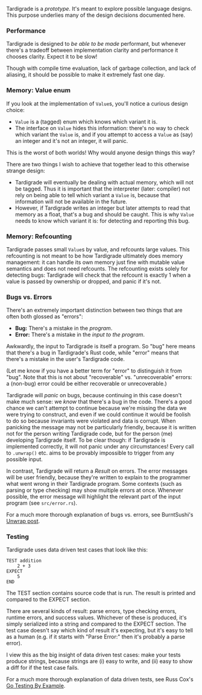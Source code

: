 Tardigrade is a _prototype_. It's meant to explore possible language designs. This purpose underlies
many of the design decisions documented here.

### Performance

Tardigrade is designed to _be able to be made_ performant, but whenever there's a tradeoff between
implementation clarity and performance it chooses clarity. Expect it to be slow!

Though with compile time evaluation, lack of garbage collection, and lack of aliasing, it should
be possible to make it extremely fast one day.

### Memory: Value enum

If you look at the implementation of `Value`s, you'll notice a curious design choice:

- `Value` is a (tagged) enum which knows which variant it is.
- The interface on `Value` hides this information: there's no way to check which variant the `Value`
  is, and if you attempt to access a `Value` as (say) an integer and it's not an integer, it will
  panic.

This is the worst of both worlds! Why would anyone design things this way?

There are two things I wish to achieve that together lead to this otherwise strange design:

- Tardigrade will eventually be dealing with actual memory, which will not be tagged. Thus it is
  important that the interpreter (later: compiler) not rely on being able to tell which variant a
  `Value` is, because that information will not be available in the future.
- However, if Tardigrade writes an integer but later attempts to read that memory as a float, that's
  a bug and should be caught. This is why `Value` needs to know which variant it is: for detecting
  and reporting this bug.

### Memory: Refcounting

Tardigrade passes small `Value`s by value, and refcounts large values. This refcounting is not meant
to be how Tardigrade ultimately does memory management: it can handle its own memory just fine with
mutable value semantics and does not need refcounts. The refcounting exists solely for detecting
bugs: Tardigrade will check that the refcount is exactly 1 when a value is passed by ownership or
dropped, and panic if it's not.

### Bugs vs. Errors

There's an extremely important distinction between two things that are often both glossed as
"errors":

- **Bug:** There's a mistake in the _program_.
- **Error:** There's a mistake in the _input to the program_.

Awkwardly, the input to Tardigrade is itself a program. So "bug" here means that there's a bug in
Tardigrade's Rust code, while "error" means that there's a mistake in the user's Tardigrade code.

(Let me know if you have a better term for "error" to distinguish it from "bug". Note that this is
not about "recoverable" vs. "unrecoverable" errors: a (non-bug) error could be either recoverable or
unrecoverable.)

Tardigrade will _panic_ on bugs, because continuing in this case doesn't make much sense: we _know_
that there's a bug in the code. There's a good chance we can't attempt to continue because we're
missing the data we were trying to construct, and even if we could continue it would be foolish to
do so because invariants were violated and data is corrupt. When panicking the message may not be
particularly friendly, because it is written not for the person writing Tardigrade code, but for the
person (me) developing Tardigrade itself. To be clear though: if Tardigrade is implemented
correctly, it will not panic under any circumstances! Every call to `.unwrap()` etc. aims to be
provably impossible to trigger from any possible input.

In contrast, Tardigrade will return a _Result_ on errors. The error messages will be user friendly,
because they're written to explain to the programmer what went wrong in their Tardigrade program.
Some contexts (such as parsing or type checking) may show multiple errors at once. Whenever
possible, the error message will highlight the relevant part of the input program (see
`src/error.rs`).

For a much more thorough explanation of bugs vs. errors, see BurntSushi's
[Unwrap post](https://blog.burntsushi.net/unwrap/).

### Testing

Tardigrade uses data driven test cases that look like this:

```
TEST addition
    2 + 3
EXPECT
    5
END
```

The TEST section contains source code that is run. The result is printed and compared to the EXPECT
section.

There are several kinds of result: parse errors, type checking errors, runtime errors, and success
values. Whichever of these is produced, it's simply serialized into a string and compared to the
EXPECT section. The test case doesn't say which kind of result it's expecting, but it's easy to tell
as a human (e.g. if it starts with "Parse Error:" then it's probably a parse error).

I view this as the big insight of data driven test cases: make your tests produce strings, because
strings are (i) easy to write, and (ii) easy to show a diff for if the test case fails.

For a much more thorough explanation of data driven tests, see Russ Cox's
[Go Testing By Example](https://research.swtch.com/testing).
